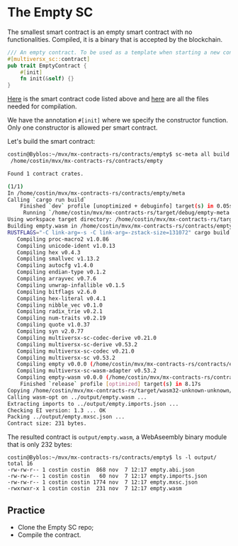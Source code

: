 # The Empty SC

The smallest smart contract is an empty smart contract with no functionalities. Compiled, it is a binary that is accepted by the blockchain.

```rust
/// An empty contract. To be used as a template when starting a new contract from scratch.
#[multiversx_sc::contract]
pub trait EmptyContract {
    #[init]
    fn init(&self) {}
}
```

[Here](https://github.com/multiversx/mx-contracts-rs/blob/main/contracts/empty/src/empty.rs) is the smart contract code listed above and [here](https://github.com/multiversx/mx-contracts-rs/tree/main/contracts/empty) are all the files needed for compilation. 

We have the annotation `#[init]` where we specify the constructor function. Only one constructor is allowed per smart contract.

Let's build the smart contract:

```bash
costin@Byblos:~/mvx/mx-contracts-rs/contracts/empty$ sc-meta all build
 /home/costin/mvx/mx-contracts-rs/contracts/empty

Found 1 contract crates.

(1/1)
In /home/costin/mvx/mx-contracts-rs/contracts/empty/meta
Calling `cargo run build`
    Finished `dev` profile [unoptimized + debuginfo] target(s) in 0.05s
     Running `/home/costin/mvx/mx-contracts-rs/target/debug/empty-meta build`
Using workspace target directory: /home/costin/mvx/mx-contracts-rs/target ...
Building empty.wasm in /home/costin/mvx/mx-contracts-rs/contracts/empty/wasm ...
RUSTFLAGS="-C link-arg=-s -C link-arg=-zstack-size=131072" cargo build --target=wasm32-unknown-unknown --release --target-dir /home/costin/mvx/mx-contracts-rs/target
   Compiling proc-macro2 v1.0.86
   Compiling unicode-ident v1.0.13
   Compiling hex v0.4.3
   Compiling smallvec v1.13.2
   Compiling autocfg v1.4.0
   Compiling endian-type v0.1.2
   Compiling arrayvec v0.7.6
   Compiling unwrap-infallible v0.1.5
   Compiling bitflags v2.6.0
   Compiling hex-literal v0.4.1
   Compiling nibble_vec v0.1.0
   Compiling radix_trie v0.2.1
   Compiling num-traits v0.2.19
   Compiling quote v1.0.37
   Compiling syn v2.0.77
   Compiling multiversx-sc-codec-derive v0.21.0
   Compiling multiversx-sc-derive v0.53.2
   Compiling multiversx-sc-codec v0.21.0
   Compiling multiversx-sc v0.53.2
   Compiling empty v0.0.0 (/home/costin/mvx/mx-contracts-rs/contracts/empty)
   Compiling multiversx-sc-wasm-adapter v0.53.2
   Compiling empty-wasm v0.0.0 (/home/costin/mvx/mx-contracts-rs/contracts/empty/wasm)
    Finished `release` profile [optimized] target(s) in 8.17s
Copying /home/costin/mvx/mx-contracts-rs/target/wasm32-unknown-unknown/release/empty_wasm.wasm to ../output/empty.wasm ...
Calling wasm-opt on ../output/empty.wasm ...
Extracting imports to ../output/empty.imports.json ...
Checking EI version: 1.3 ... OK
Packing ../output/empty.mxsc.json ...
Contract size: 231 bytes.
```

The resulted contract is `output/empty.wasm`, a WebAseembly binary module that is only 232 bytes:

```
costin@Byblos:~/mvx/mx-contracts-rs/contracts/empty$ ls -l output/
total 16
-rw-rw-r-- 1 costin costin  868 nov  7 12:17 empty.abi.json
-rw-rw-r-- 1 costin costin   60 nov  7 12:17 empty.imports.json
-rw-rw-r-- 1 costin costin 1774 nov  7 12:17 empty.mxsc.json
-rwxrwxr-x 1 costin costin  231 nov  7 12:17 empty.wasm
```

## Practice

* Clone the Empty SC repo;
* Compile the contract.
